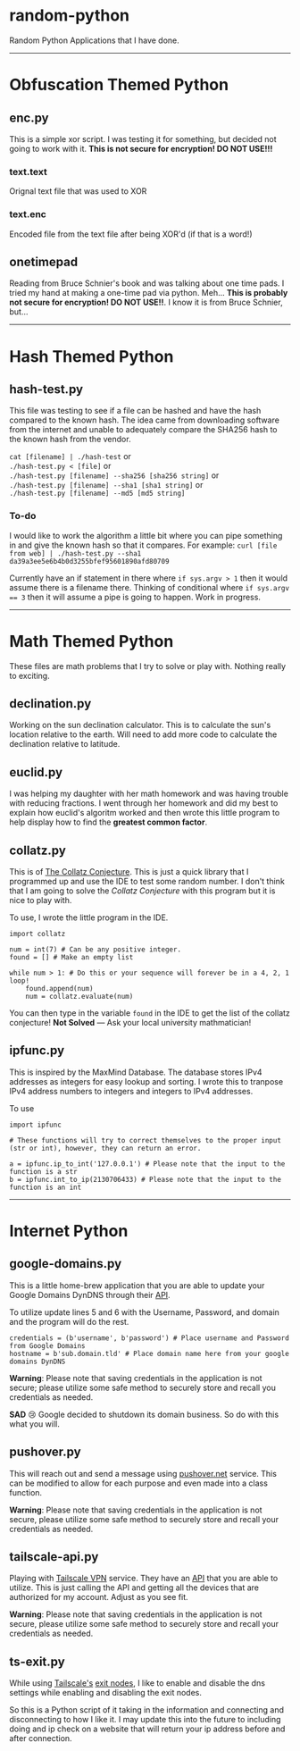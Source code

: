 # random-python

Random Python Applications that I have done.

---

# Obfuscation Themed Python

## enc.py

This is a simple xor script.  I was testing it for something, but decided not going to work with it.
**This is not secure for encryption!  DO NOT USE!!!**

### text.text
Orignal text file that was used to XOR

### text.enc
Encoded file from the text file after being XOR'd (if that is a word!)

## onetimepad

Reading from Bruce Schnier's book and was talking about one time pads.  I tried my hand at making a one-time pad via python.  Meh...
**This is probably not secure for encryption! DO NOT USE!!**. I know it is from Bruce Schnier, but...

---

# Hash Themed Python
## hash-test.py
This file was testing to see if a file can be hashed and have the hash compared to the known hash.  The idea came from downloading software from the internet and unable to adequately compare the SHA256 hash to the known hash from the vendor.

`cat [filename] | ./hash-test` or  
`./hash-test.py < [file]` or  
`./hash-test.py [filename] --sha256 [sha256 string]` or  
`./hash-test.py [filename] --sha1 [sha1 string]` or   
`./hash-test.py [filename] --md5 [md5 string]`

### To-do
I would like to work the algorithm a little bit where you can pipe something in and give the known hash so that it compares.  For example:
`curl [file from web] | ./hash-test.py --sha1 da39a3ee5e6b4b0d3255bfef95601890afd80709`

Currently have an if statement in there where `if sys.argv > 1` then it would assume there is a filename there.  Thinking of conditional where `if sys.argv == 3` then it will assume a pipe is going to happen.  Work in progress.

---

# Math Themed Python

These files are math problems that I try to solve or play with.  Nothing really to exciting.

## declination.py

Working on the sun declination calculator.  This is to calculate the sun's location relative to the earth.  Will need to add more code to calculate the declination relative to latitude.

## euclid.py

I was helping my daughter with her math homework and was having trouble with reducing fractions.  I went through her homework and did my best to explain how euclid's algoritm worked and then wrote this little program to help display how to find the **greatest common factor**.

## collatz.py

This is of [The Collatz Conjecture](https://en.wikipedia.org/wiki/Collatz_conjecture).  This is just a quick library that I programmed up and use the IDE to test some random number.  I don't think that I am going to solve the *Collatz Conjecture* with this program but it is nice to play with.

To use, I wrote the little program in the IDE.

```python3
import collatz

num = int(7) # Can be any positive integer.
found = [] # Make an empty list

while num > 1: # Do this or your sequence will forever be in a 4, 2, 1 loop!
    found.append(num)
    num = collatz.evaluate(num)
```

You can then type in the variable `found` in the IDE to get the list of the collatz conjecture!  **Not Solved** — Ask your local university mathmatician!

## ipfunc.py

This is inspired by the MaxMind Database.  The database stores IPv4 addresses as integers for easy lookup and sorting.  I wrote this to tranpose IPv4 address numbers to integers and integers to IPv4 addresses.

To use
```python3
import ipfunc

# These functions will try to correct themselves to the proper input (str or int), however, they can return an error.

a = ipfunc.ip_to_int('127.0.0.1') # Please note that the input to the function is a str
b = ipfunc.int_to_ip(2130706433) # Please note that the input to the function is an int
```

---

# Internet Python

## google-domains.py

This is a little home-brew application that you are able to update your Google Domains DynDNS through their [API](https://support.google.com/domains/answer/6147083?hl=en#zippy=%2Cuse-the-api-to-update-your-dynamic-dns-record).

To utilize update lines 5 and 6 with the Username, Password, and domain and the program will do the rest.

```python3
credentials = (b'username', b'password') # Place username and Password from Google Domains
hostname = b'sub.domain.tld' # Place domain name here from your google domains DynDNS
```

**Warning**: Please note that saving credentials in the application is not secure; please utilize some safe method to securely store and recall you credentials as needed.

**SAD** 😢 Google decided to shutdown its domain business.  So do with this what you will.

## pushover.py

This will reach out and send a message using [pushover.net](https://www.pushover.net) service.  This can be modified to allow for each purpose and even made into a class function.

**Warning**: Please note that saving credentials in the application is not secure, please utilize some safe method to securely store and recall your credentials as needed.

## tailscale-api.py

Playing with [Tailscale VPN](https://tailscale.com/) service.  They have an [API](https://github.com/tailscale/tailscale/blob/main/api.md) that you are able to utilize.  This is just calling the API and getting all the devices that are authorized for my account.  Adjust as you see fit.

**Warning**: Please note that saving credentials in the application is not secure, please utilize some safe method to securely store and recall your credentials as needed.

## ts-exit.py

While using [Tailscale's](https://tailscale.com) [exit nodes](https://tailscale.com/kb/1103/exit-nodes), I like to enable and disable the dns settings while enabling and disabling the exit nodes.

So this is a Python script of it taking in the information and connecting and disconnecting to how I like it.  I may update this into the future to including doing and ip check on a website that will return your ip address before and after connection.
